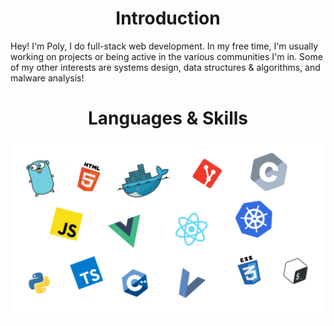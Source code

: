 
<h1 align="center">Introduction</h1>
<p>Hey! I'm Poly, I do full-stack web development. In my free time, I'm usually working on projects or being active in the various communities I'm in. Some of my other interests are systems design, data structures & algorithms, and malware analysis!</p>
<h1 align="center">Languages & Skills</h1>
<img src="images/skills.png"/>
